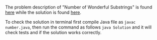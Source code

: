 The problem description of "Number of Wonderful Substrings" is found [here](https://leetcode.com/problems/number-of-wonderful-substrings/) while the solution is found [here](https://github.com/aurimas13/Solutions-To-Problems/blob/main/LeetCode/Java%20Solutions/Number%20of%20Wonderful%20Substrings/number.java).

To check the solution in terminal first compile Java file as `javac number.java`, then run the command as follows `java Solution` and it will check tests and if the solution works correctly.


